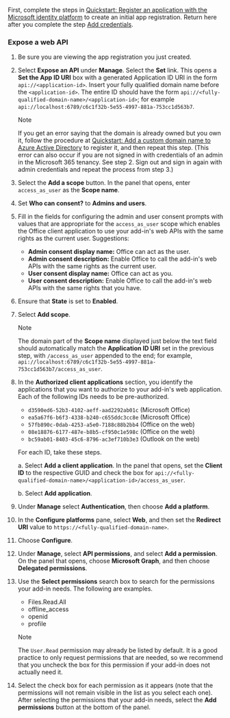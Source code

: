
First, complete the steps in [Quickstart: Register an application with the Microsoft identity platform](/azure/active-directory/develop/quickstart-register-app) to create an initial app registration. Return here after you complete the step [Add credentials](/azure/active-directory/develop/quickstart-register-app#add-credentials).

### Expose a web API

1. Be sure you are viewing the app registration you just created.
1. Select **Expose an API** under **Manage**. Select the **Set** link. This opens a **Set the App ID URI** box with a generated Application ID URI in the form `api://<application-id>`. Insert your fully qualified domain name before the `<application-id>`. The entire ID should have the form `api://<fully-qualified-domain-name>/<application-id>`; for example `api://localhost:6789/c6c1f32b-5e55-4997-881a-753cc1d563b7`.

    > [!NOTE]
    > If you get an error saying that the domain is already owned but you own it, follow the procedure at [Quickstart: Add a custom domain name to Azure Active Directory](/azure/active-directory/add-custom-domain) to register it, and then repeat this step. (This error can also occur if you are not signed in with credentials of an admin in the Microsoft 365 tenancy. See step 2. Sign out and sign in again with admin credentials and repeat the process from step 3.)

1. Select the **Add a scope** button. In the panel that opens, enter `access_as_user` as the **Scope name**.

1. Set **Who can consent?** to **Admins and users**.

1. Fill in the fields for configuring the admin and user consent prompts with values that are appropriate for the `access_as_user` scope which enables the Office client application to use your add-in's web APIs with the same rights as the current user. Suggestions:

    - **Admin consent display name:** Office can act as the user.
    - **Admin consent description:** Enable Office to call the add-in's web APIs with the same rights as the current user.
    - **User consent display name:** Office can act as you.
    - **User consent description:** Enable Office to call the add-in's web APIs with the same rights that you have.

1. Ensure that **State** is set to **Enabled**.

1. Select **Add scope**.

    > [!NOTE]
    > The domain part of the **Scope name** displayed just below the text field should automatically match the **Application ID URI** set in the previous step, with `/access_as_user` appended to the end; for example, `api://localhost:6789/c6c1f32b-5e55-4997-881a-753cc1d563b7/access_as_user`.

1. In the **Authorized client applications** section, you identify the applications that you want to authorize to your add-in's web application. Each of the following IDs needs to be pre-authorized.
  
    * `d3590ed6-52b3-4102-aeff-aad2292ab01c` (Microsoft Office)
    * `ea5a67f6-b6f3-4338-b240-c655ddc3cc8e` (Microsoft Office)
    * `57fb890c-0dab-4253-a5e0-7188c88b2bb4` (Office on the web)
    * `08e18876-6177-487e-b8b5-cf950c1e598c` (Office on the web)
    * `bc59ab01-8403-45c6-8796-ac3ef710b3e3` (Outlook on the web)

    For each ID, take these steps.

      a. Select **Add a client application**. In the panel that opens, set the **Client ID** to the respective GUID and check the box for `api://<fully-qualified-domain-name>/<application-id>/access_as_user`.

      b. Select **Add application**.

1. Under **Manage** select **Authentication**, then choose **Add a platform**.

1. In the **Configure platforms** pane, select **Web**, and then set the **Redirect URI** value to `https://<fully-qualified-domain-name>`.

1. Choose **Configure**.

1. Under **Manage**, select **API permissions**, and select **Add a permission**. On the panel that opens, choose **Microsoft Graph**, and then choose **Delegated permissions**.

1. Use the **Select permissions** search box to search for the permissions your add-in needs. The following are examples.

    * Files.Read.All
    * offline_access
    * openid
    * profile

    > [!NOTE]
    > The `User.Read` permission may already be listed by default. It is a good practice to only request permissions that are needed, so we recommend that you uncheck the box for this permission if your add-in does not actually need it.

1. Select the check box for each permission as it appears (note that the permissions will not remain visible in the list as you select each one). After selecting the permissions that your add-in needs, select the **Add permissions** button at the bottom of the panel.
